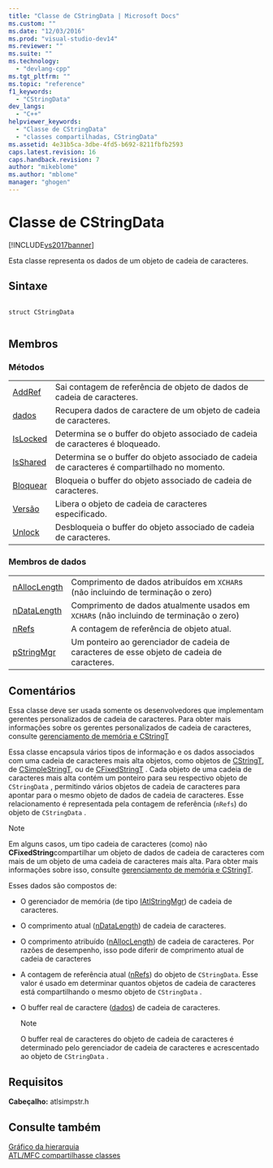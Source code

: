 ```yaml
---
title: "Classe de CStringData | Microsoft Docs"
ms.custom: ""
ms.date: "12/03/2016"
ms.prod: "visual-studio-dev14"
ms.reviewer: ""
ms.suite: ""
ms.technology: 
  - "devlang-cpp"
ms.tgt_pltfrm: ""
ms.topic: "reference"
f1_keywords: 
  - "CStringData"
dev_langs: 
  - "C++"
helpviewer_keywords: 
  - "Classe de CStringData"
  - "classes compartilhadas, CStringData"
ms.assetid: 4e31b5ca-3dbe-4fd5-b692-8211fbfb2593
caps.latest.revision: 16
caps.handback.revision: 7
author: "mikeblome"
ms.author: "mblome"
manager: "ghogen"
---
```

# Classe de CStringData
[!INCLUDE[vs2017banner](../../assembler/inline/includes/vs2017banner.md)]

Esta classe representa os dados de um objeto de cadeia de caracteres.  
  
## Sintaxe  
  
```  
  
struct CStringData  
  
```  
  
## Membros  
  
### Métodos  
  
|||  
|-|-|  
|[AddRef](../Topic/CStringData::AddRef.md)|Sai contagem de referência de objeto de dados de cadeia de caracteres.|  
|[dados](../Topic/CStringData::data.md)|Recupera dados de caractere de um objeto de cadeia de caracteres.|  
|[IsLocked](../Topic/CStringData::IsLocked.md)|Determina se o buffer do objeto associado de cadeia de caracteres é bloqueado.|  
|[IsShared](../Topic/CStringData::IsShared.md)|Determina se o buffer do objeto associado de cadeia de caracteres é compartilhado no momento.|  
|[Bloquear](../Topic/CStringData::Lock.md)|Bloqueia o buffer do objeto associado de cadeia de caracteres.|  
|[Versão](../Topic/CStringData::Release.md)|Libera o objeto de cadeia de caracteres especificado.|  
|[Unlock](../Topic/CStringData::Unlock.md)|Desbloqueia o buffer do objeto associado de cadeia de caracteres.|  
  
### Membros de dados  
  
|||  
|-|-|  
|[nAllocLength](../Topic/CStringData::nAllocLength.md)|Comprimento de dados atribuídos em `XCHAR`s \(não incluindo de terminação o zero\)|  
|[nDataLength](../Topic/CStringData::nDataLength.md)|Comprimento de dados atualmente usados em `XCHAR`s \(não incluindo de terminação o zero\)|  
|[nRefs](../Topic/CStringData::nRefs.md)|A contagem de referência de objeto atual.|  
|[pStringMgr](../Topic/CStringData::pStringMgr.md)|Um ponteiro ao gerenciador de cadeia de caracteres de esse objeto de cadeia de caracteres.|  
  
## Comentários  
 Essa classe deve ser usada somente os desenvolvedores que implementam gerentes personalizados de cadeia de caracteres.  Para obter mais informações sobre os gerentes personalizados de cadeia de caracteres, consulte [gerenciamento de memória e CStringT](../../atl-mfc-shared/memory-management-with-cstringt.md)  
  
 Essa classe encapsula vários tipos de informação e os dados associados com uma cadeia de caracteres mais alta objetos, como objetos de [CStringT](../../atl-mfc-shared/reference/cstringt-class.md), de [CSimpleStringT](../../atl-mfc-shared/reference/csimplestringt-class.md), ou de [CFixedStringT](../../atl-mfc-shared/reference/cfixedstringt-class.md) .  Cada objeto de uma cadeia de caracteres mais alta contém um ponteiro para seu respectivo objeto de `CStringData` , permitindo vários objetos de cadeia de caracteres para apontar para o mesmo objeto de dados de cadeia de caracteres.  Esse relacionamento é representada pela contagem de referência \(`nRefs`\) do objeto de `CStringData` .  
  
> [!NOTE]
>  Em alguns casos, um tipo cadeia de caracteres \(como\) não **CFixedString**compartilhar um objeto de dados de cadeia de caracteres com mais de um objeto de uma cadeia de caracteres mais alta.  Para obter mais informações sobre isso, consulte [gerenciamento de memória e CStringT](../../atl-mfc-shared/memory-management-with-cstringt.md).  
  
 Esses dados são compostos de:  
  
-   O gerenciador de memória \(de tipo [IAtlStringMgr](../Topic/IAtlStringMgr%20Class.md)\) de cadeia de caracteres.  
  
-   O comprimento atual \([nDataLength](../Topic/CStringData::nDataLength.md)\) de cadeia de caracteres.  
  
-   O comprimento atribuído \([nAllocLength](../Topic/CStringData::nAllocLength.md)\) de cadeia de caracteres.  Por razões de desempenho, isso pode diferir de comprimento atual de cadeia de caracteres  
  
-   A contagem de referência atual \([nRefs](../Topic/CStringData::nRefs.md)\) do objeto de `CStringData`.  Esse valor é usado em determinar quantos objetos de cadeia de caracteres está compartilhando o mesmo objeto de `CStringData` .  
  
-   O buffer real de caractere \([dados](../Topic/CStringData::data.md)\) de cadeia de caracteres.  
  
    > [!NOTE]
    >  O buffer real de caracteres do objeto de cadeia de caracteres é determinado pelo gerenciador de cadeia de caracteres e acrescentado ao objeto de `CStringData` .  
  
## Requisitos  
 **Cabeçalho:** atlsimpstr.h  
  
## Consulte também  
 [Gráfico da hierarquia](../../mfc/hierarchy-chart.md)   
 [ATL\/MFC compartilhasse classes](../../atl-mfc-shared/atl-mfc-shared-classes.md)